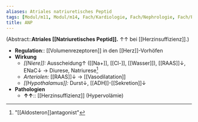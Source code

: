 ```yaml
---
aliases: Atriales natriuretisches Peptid
tags: [Modul/m11, Modul/m14, Fach/Kardiologie, Fach/Nephrologie, Fach/Physiologie, Fach/Biochemie/Molekül, Fach/Biochemie, Fach/Biochemie/Molekül/Hormon]
title: ANP
---
```

(Abstract::**Atriales [[Natriuretisches Peptid]].** ↑↑ bei [[Herzinsuffizienz]].)
- **Regulation**:: [[Volumenrezeptoren]] in den [[Herz]]-Vorhöfen
- **Wirkung**
	- *[[Niere]]:* Ausscheidung↑ ([[Na+]], [[Cl-]], [[Wasser]]), [[RAAS]]↓, ENaC↓ → Diurese, Natriurese[^1]
	- *Arteriolen:* [[RAAS]]↓ → [[Vasodilatation]]
	- *[[Hypothalamus]]:* Durst↓, [[ADH]]-[[Sekretion]]↓
- **Pathologien**
	- **↑↑**:: [[Herzinsuffizienz]] (Hypervolämie)

[^1]: "[[Aldosteron]]antagonist"
